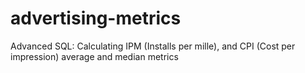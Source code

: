 # advertising-metrics
Advanced SQL: Calculating IPM (Installs per mille), and CPI (Cost per impression) average and median metrics

